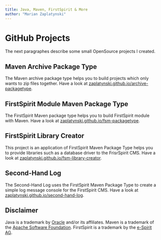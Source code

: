 ```yaml
---
title: Java, Maven, FirstSpirit & More
author: "Marian Zaplatynski"
---
```


# GitHub Projects

The next paragraphes describe some small OpenSource projects I created.

## Maven Archive Package Type

The Maven archive package type helps you to build projects which only wants to zip files together. 
Have a look at
[zaplatynski.github.io/archive-packagetype](https://zaplatynski.github.io/archive-packagetype).

## FirstSpirit Module Maven Package Type

The FirstSpirit Maven package type helps you to build FirstSpirit module with Maven. Have a look at
[zaplatynski.github.io/fsm-packagetype](https://zaplatynski.github.io/fsm-packagetype/).

## FirstSpirit Library Creator

This project is an application of FirstSpirit Maven Package Type helps you to provide libraries 
such as a database driver to the FrisrSpirit CMS. Have a look at
[zaplatynski.github.io/fsm-library-creator](https://zaplatynski.github.io//fsm-library-creator).

## Second-Hand Log

The Second-Hand Log uses the FirstSpirit Maven Package Type to create a simple log message 
console for the FirstSpirit CMS. Have a look at
[zaplatynski.github.io/second-hand-log](https://zaplatynski.github.io/second-hand-log).

##  Disclaimer

Java is a trademark by [Oracle](https://www.oracle.com/) and/or its affiliates. Maven is a 
trademark of the [Apache Software Foundation](https://www.apache.org). FirstSpirit is a 
trademark by the [e-Spirit AG](http://www.e-spirit.com/).
